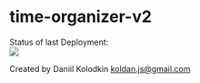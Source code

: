 # time-organizer-v2

Status of last Deployment: <br>
<img src="https://github.com/koldanJS/time-organizer-backend/workflows/Deploy-to-Amazon-ECS/badge.svg?branch=master" ><br>

Created by Daniil Kolodkin <koldan.js@gmail.com>
